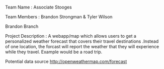 Team Name : Associate Stooges

Team Members : Brandon Strongman & Tyler Wilson

Brandon Branch

Project Description : A webapp/map which allows users to get a personalized weather forecast that covers their travel destinations .Instead of one location, the forcast will report the weather that they will experience while they travel. Example would be a road trip. 

Potential data source
http://openweathermap.com/forecast